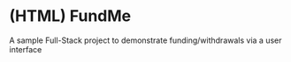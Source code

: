 # (HTML) FundMe

A sample Full-Stack project to demonstrate funding/withdrawals via a user interface
